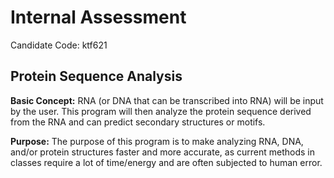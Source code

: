 # Internal Assessment
Candidate Code: ktf621

## Protein Sequence Analysis

**Basic Concept:** RNA (or DNA that can be transcribed into RNA) will be input by the user. This program will then analyze the protein sequence derived from the RNA and can predict secondary structures or motifs.

**Purpose:** The purpose of this program is to make analyzing RNA, DNA, and/or protein structures faster and more accurate, as current methods in classes require a lot of time/energy and are often subjected to human error.
